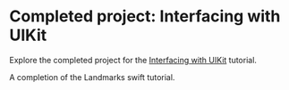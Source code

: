 # Completed project: Interfacing with UIKit

Explore the completed project for the [Interfacing with UIKit](https://developer.apple.com/tutorials/swiftui/interfacing-with-uikit) tutorial.

A completion of the Landmarks swift tutorial.
